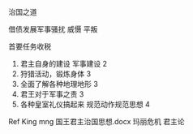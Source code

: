 治国之道


借债发展军事骚扰 威慑  平叛

首要任务收税

1. 君主自身的建设 军事建设	2
8. 狩猎活动，锻炼身体	3
9. 全面了解各种地理地形	3
10. 君王对于军事之责	3
3. 各种皇室礼仪搞起来 规范动作规范思想	4



Ref
King mng 国王君主治国思想.docx
玛丽危机  君主论
